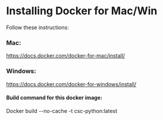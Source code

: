 # Installing Docker for Mac/Win

Follow these instructions:

### Mac:
https://docs.docker.com/docker-for-mac/install/

### Windows:
https://docs.docker.com/docker-for-windows/install/

#### Build command for this docker image:
Docker build --no-cache -t csc-python:latest
